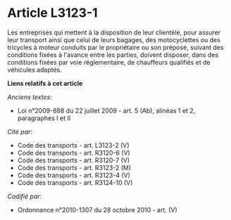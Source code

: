 # Article L3123-1

Les entreprises qui mettent à la disposition de leur clientèle, pour assurer leur transport ainsi que celui de leurs bagages,
des motocyclettes ou des tricycles à moteur conduits par le propriétaire ou son préposé, suivant des conditions fixées à
l'avance entre les parties, doivent disposer, dans des conditions fixées par voie réglementaire, de chauffeurs qualifiés et
de véhicules adaptés.

**Liens relatifs à cet article**

_Anciens textes_:

  - Loi n°2009-888 du 22 juillet 2009 - art. 5 (Ab), alinéas 1 et 2, paragraphes I et II

_Cité par_:

  - Code des transports - art. L3123-2 (V)
  - Code des transports - art. R3120-6 (V)
  - Code des transports - art. R3120-7 (V)
  - Code des transports - art. R3123-2 (M)
  - Code des transports - art. R3123-4 (V)
  - Code des transports - art. R3124-10 (V)

_Codifié par_:

  - Ordonnance n°2010-1307 du 28 octobre 2010 - art. (V)
